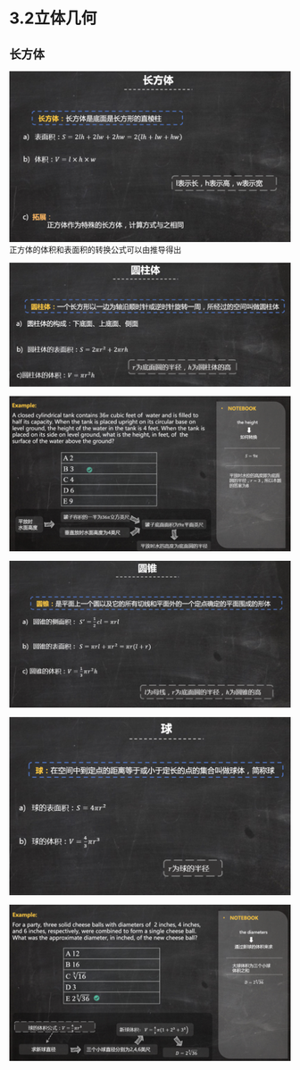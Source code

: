 # 3.2立体几何
## 长方体
![](_v_images/20201102105929578_410944166.png)
正方体的体积和表面积的转换公式可以由推导得出

![](_v_images/20201102110154407_431189210.png)

![](_v_images/20201102110329218_1387227492.png)

![](_v_images/20201102110515174_2049986212.png)

![](_v_images/20201102110615577_2038116263.png)

![](_v_images/20201102111014004_108378944.png)